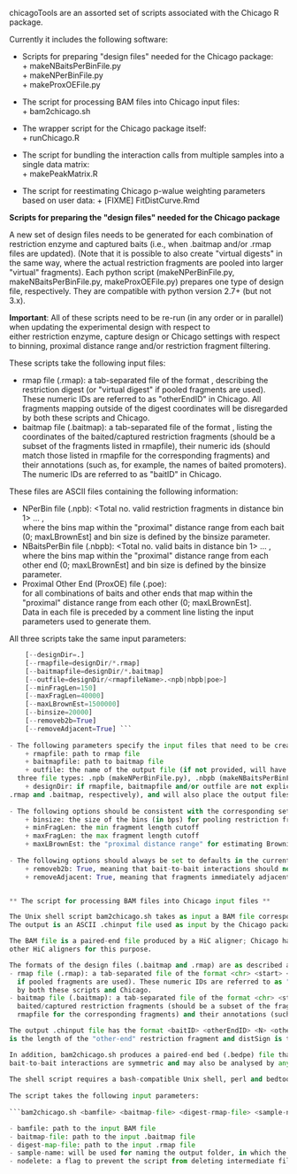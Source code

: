 chicagoTools are an assorted set of scripts associated with the Chicago R package.  

Currently it includes the following software:

- Scripts for preparing "design files" needed for the Chicago package:  
       + makeNBaitsPerBinFile.py  
       + makeNPerBinFile.py  
       + makeProxOEFile.py  
    
- The script for processing BAM files into Chicago input files:  
       + bam2chicago.sh  
   
- The wrapper script for the Chicago package itself:  
       + runChicago.R  
    
- The script for bundling the interaction calls from multiple samples into a single data matrix:  
       + makePeakMatrix.R  
       
- The script for reestimating Chicago p-walue weighting parameters based on user data:
       + [FIXME] FitDistCurve.Rmd  
  
**Scripts for preparing the "design files" needed for the Chicago package**
  
A new set of design files needs to be generated for each combination of restriction enzyme and captured baits (i.e., when
.baitmap and/or .rmap files are updated). (Note that it is possible to also create "virtual digests" in the same way, 
where the actual restriction fragments are pooled into larger "virtual" fragments). Each python script (makeNPerBinFile.py, makeNBaitsPerBinFile.py,
makeProxOEFile.py) prepares one type of design file, respectively. They are compatible with python version 2.7+ (but not 3.x).  

**Important**: All of these scripts need to be re-run (in any order or in parallel) when updating the experimental design with respect to  
either restriction enzyme, capture design or Chicago settings with respect to binning, proximal distance range and/or restriction fragment filtering. 
  
These scripts take the following input files:  
  
- rmap file (.rmap): a tab-separated file of the format <chr> <start> <end> <numeric ID>, describing the restriction digest (or "virtual digest" 
  if pooled fragments are used). These numeric IDs are referred to as "otherEndID" in Chicago. All fragments mapping outside of the digest coordinates will be disregarded 
  by both these scripts and Chicago.   
- baitmap file (.baitmap): a tab-separated file of the format <chr> <start> <end> <numeric ID> <annotation>, listing the coordinates of the 
  baited/captured restriction fragments (should be a subset of the fragments listed in rmapfile), their numeric ids (should match those listed in 
  rmapfile for the corresponding fragments) and their annotations (such as, for example, the names of baited promoters). The numeric IDs are referred to as "baitID" in Chicago.    
  
These files are ASCII files containing the following information:  
  
- NPerBin file (.npb): <baitID> <Total no. valid restriction fragments in distance bin 1> ... <Total no. valid restriction fragments in distance bin N>,  
where the bins map within the "proximal" distance range from each bait (0; maxLBrownEst] and bin size is defined by the binsize parameter.  
- NBaitsPerBin file (.nbpb): <otherEndID> <Total no. valid baits in distance bin 1> ... <Total no. valid baits in distance bin N>,   
where the bins map within the "proximal" distance range from each other end (0; maxLBrownEst] and bin size is defined by the binsize parameter.  
- Proximal Other End (ProxOE) file (.poe): <baitID> <otherEndID> <absolute distance>     
for all combinations of baits and other ends that map within the "proximal" distance range from each other (0; maxLBrownEst].  
Data in each file is preceded by a comment line listing the input parameters used to generate them.  
   
All three scripts take the same input parameters:  
   
``` python makeNPerBinFile.py / makeNBaitsPerBinFile.py / makeProxOEFile.py  
	[--designDir=.]  
    [--rmapfile=designDir/*.rmap]  
	[--baitmapfile=designDir/*.baitmap]  
	[--outfile=designDir/<rmapfileName>.<npb|nbpb|poe>]  
    [--minFragLen=150]   
    [--maxFragLen=40000]   
    [--maxLBrownEst=1500000]  
    [--binsize=20000]  
    [--removeb2b=True]  
    [--removeAdjacent=True] ```
   
- The following parameters specify the input files that need to be created prior to running these scripts and the output file name:  
    + rmapfile: path to rmap file   
    + baitmapfile: path to baitmap file        
    + outfile: the name of the output file (if not provided, will have the same name as the rmap file and the extension specific to each of the
  three file types: .npb (makeNPerBinFile.py), .nbpb (makeNBaitsPerBinFile.py) and .poe (makeProxOEFile.py), respectively.   
    + designDir: if rmapfile, baitmapfile and/or outfile are not explicitly specified, the scripts will automatically look for rmapfile and baitmapfile at this location (under the extensions 
.rmap and .baitmap, respectively), and will also place the output files there.   
          
- The following options should be consistent with the corresponding settings in the Chicago R package, and the scripts need to be rerun whenever these settings are modified:   
    + binsize: the size of the bins (in bps) for pooling restriction fragments   
    + minFragLen: the min fragment length cutoff    
    + maxFragLen: the max fragment length cutoff   
    + maxLBrownEst: the "proximal distance range" for estimating Brownian noise    
   
- The following options should always be set to defaults in the current implementation of Chicago:  
    + removeb2b: True, meaning that bait-to-bait interactions should not be counted when computing the total numbers of fragments at a given distance.  
    + removeAdjacent: True, meaning that fragments immediately adjacent to bait should not be counted.  


** The script for processing BAM files into Chicago input files **

The Unix shell script bam2chicago.sh takes as input a BAM file corresponding to aligned Capture HiC reads for a single experiment and the capture design files .rmap and .baitmap.  
The output is an ASCII .chinput file used as input by the Chicago package. 

The BAM file is a paired-end file produced by a HiC aligner; Chicago has only been tested with data produced by HiCUP (http://www.bioinformatics.babraham.ac.uk/projects/hicup/). However, it should theoretically be possible to use 
other HiC aligners for this purpose. 

The formats of the design files (.baitmap and .rmap) are as described above:
- rmap file (.rmap): a tab-separated file of the format <chr> <start> <end> <numeric ID>, describing the restriction digest (or "virtual digest" 
  if pooled fragments are used). These numeric IDs are referred to as "otherEndID" in Chicago. All fragments mapping outside of the digest coordinates will be disregarded 
  by both these scripts and Chicago.   
- baitmap file (.baitmap): a tab-separated file of the format <chr> <start> <end> <numeric ID> <annotation>, listing the coordinates of the 
  baited/captured restriction fragments (should be a subset of the fragments listed in rmapfile), their numeric ids (should match those listed in 
  rmapfile for the corresponding fragments) and their annotations (such as, for example, the names of baited promoters). The numeric IDs are referred to as "baitID" in Chicago.    

The output .chinput file has the format <baitID> <otherEndID> <N> <otherEndLen> <distSign>, where N is the number of reads detected for ligation products between the "bait" and "other end", otherEndLen 
is the length of the "other-end" restriction fragment and distSign is the linear distance between the bait and other-end fragments, respectively.   

In addition, bam2chicago.sh produces a paired-end bed (.bedpe) file that lists all read pairs corresponding to bait-to-bait interactions. This file is not used for Chicago; the rationale for creating it is that 
bait-to-bait interactions are symmetric and may also be analysed by any HiC normalisation/interaction calling tool (in addition to Chicago) if desired.
    
The shell script requires a bash-compatible Unix shell, perl and bedtools. Bedtools can be obtained at https://github.com/arq5x/bedtools2; they need to be installed and added to $PATH.  
  
The script takes the following input parameters:   
   
```bam2chicago.sh <bamfile> <baitmap-file> <digest-rmap-file> <sample-name> [nodelete]```

- bamfile: path to the input BAM file  
- baitmap-file: path to the input .baitmap file
- digest-map-file: path to the input .rmap file
- sample-name: will be used for naming the output folder, in which the output files will be placed and as the basename of the output .chinput and .bedpe files  
- nodelete: a flag to prevent the script from deleting intermediate files  
  

    

